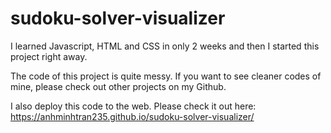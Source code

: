# sudoku-solver-visualizer
I learned Javascript, HTML and CSS in only 2 weeks and then I started this project right away.

The code of this project is quite messy. If you want to see cleaner codes of mine, please check out other projects on my Github.

I also deploy this code to the web. Please check it out here: https://anhminhtran235.github.io/sudoku-solver-visualizer/
